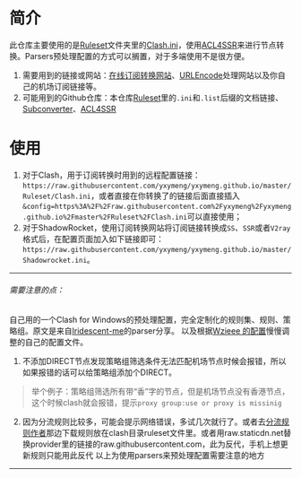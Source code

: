 # 简介
此仓库主要使用的是[Ruleset](https://github.com/yxymeng/yxymeng.github.io/tree/master/Ruleset)文件夹里的[Clash.ini](https://github.com/yxymeng/yxymeng.github.io/blob/master/Ruleset/Clash.ini)，使用[ACL4SSR](https://acl4ssr-sub.github.io/)来进行节点转换。Parsers预处理配置的方式可以搁置，对于多端使用不是很方便。

1. 需要用到的链接或网站：[在线订阅转换网站](https://acl4ssr-sub.github.io/)、[URLEncode](https://www.urlencoder.org/)处理网站以及你自己的机场订阅链接等。
2. 可能用到的Github仓库：本仓库[Ruleset](https://github.com/yxymeng/yxymeng.github.io/tree/master/Ruleset)里的`.ini`和`.list`后缀的文档链接、[Subconverter](https://github.com/tindy2013/subconverter/tree/master)、[ACL4SSR](https://github.com/ACL4SSR/ACL4SSR)

# 使用
1. 对于Clash，用于订阅转换时用到的远程配置链接：`https://raw.githubusercontent.com/yxymeng/yxymeng.github.io/master/Ruleset/Clash.ini`，或者直接在你转换了的链接后面直接插入`&config=https%3A%2F%2Fraw.githubusercontent.com%2Fyxymeng%2Fyxymeng.github.io%2Fmaster%2FRuleset%2FClash.ini`可以直接使用；
2. 对于ShadowRocket，使用订阅转换网站将订阅链接转换成`SS`、`SSR`或者`V2ray`格式后，在配置页面加入如下链接即可：`https://raw.githubusercontent.com/yxymeng/yxymeng.github.io/master/Shadowrocket.ini`。

---
###### 需要注意的点：
自己用的一个Clash for Windows的预处理配置，完全定制化的规则集、规则、策略组。原文是来自[Iridescent-me](https://github.com/Fndroid/clash_for_windows_pkg/issues/2193)的parser分享。
以及根据[Wzieee 的配置](https://github.com/Fndroid/clash_for_windows_pkg/issues/2729)慢慢调整的自己的配置文件。
1. 不添加DIRECT节点发现策略组筛选条件无法匹配机场节点时候会报错，所以如果报错的话可以给策略组添加个DIRECT。

>举个例子：策略组筛选所有带“香”字的节点，但是机场节点没有香港节点，这个时候clash就会报错，提示`proxy group:use or proxy is missinig`

2. 因为分流规则比较多，可能会提示网络错误，多试几次就行了。或者去[分流规则作者](https://github.com/Loyalsoldier/clash-rules)那边下载规则放在clash目录ruleset文件里。或者用raw.staticdn.net替换provider里的链接的raw.githubusercontent.com，此为反代，手机上想更新规则只能用此反代
以上为使用parsers来预处理配置需要注意的地方
---
